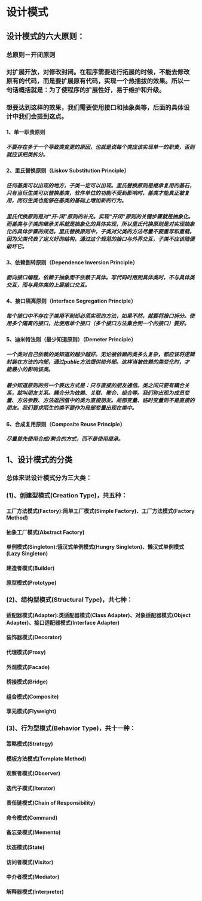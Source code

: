 # 设计模式
## 设计模式的六大原则：
### 总原则－开闭原则
### 对扩展开放，对修改封闭。在程序需要进行拓展的时候，不能去修改原有的代码，而是要扩展原有代码，实现一个热插拔的效果。所以一句话概括就是：为了使程序的扩展性好，易于维护和升级。
### 想要达到这样的效果，我们需要使用接口和抽象类等，后面的具体设计中我们会提到这点。
#### 1、单一职责原则
##### 不要存在多于一个导致类变更的原因，也就是说每个类应该实现单一的职责，否则就应该把类拆分。
#### 2、里氏替换原则（Liskov Substitution Principle）
##### 任何基类可以出现的地方，子类一定可以出现。里氏替换原则是继承复用的基石，只有当衍生类可以替换基类，软件单位的功能不受到影响时，基类才能真正被复用，而衍生类也能够在基类的基础上增加新的行为。
##### 里氏代换原则是对“开-闭”原则的补充。实现“开闭”原则的关键步骤就是抽象化。而基类与子类的继承关系就是抽象化的具体实现，所以里氏代换原则是对实现抽象化的具体步骤的规范。里氏替换原则中，子类对父类的方法尽量不要重写和重载。因为父类代表了定义好的结构，通过这个规范的接口与外界交互，子类不应该随便破坏它。
#### 3、依赖倒转原则（Dependence Inversion Principle）
##### 面向接口编程，依赖于抽象而不依赖于具体。写代码时用到具体类时，不与具体类交互，而与具体类的上层接口交互。
#### 4、接口隔离原则（Interface Segregation Principle）
##### 每个接口中不存在子类用不到却必须实现的方法，如果不然，就要将接口拆分。使用多个隔离的接口，比使用单个接口（多个接口方法集合到一个的接口）要好。
#### 5、迪米特法则（最少知道原则）（Demeter Principle）
##### 一个类对自己依赖的类知道的越少越好。无论被依赖的类多么复杂，都应该将逻辑封装在方法的内部，通过public方法提供给外部。这样当被依赖的类变化时，才能最小的影响该类。
##### 最少知道原则的另一个表达方式是：只与直接的朋友通信。类之间只要有耦合关系，就叫朋友关系。耦合分为依赖、关联、聚合、组合等。我们称出现为成员变量、方法参数、方法返回值中的类为直接朋友。局部变量、临时变量则不是直接的朋友。我们要求陌生的类不要作为局部变量出现在类中。
#### 6、合成复用原则（Composite Reuse Principle）
##### 尽量首先使用合成/聚合的方式，而不是使用继承。
## 1、设计模式的分类
### 总体来说设计模式分为三大类：
### (1)、创建型模式(Creation Type)，共五种：
#### 工厂方法模式(Factory):简单工厂模式(Simple Factory)、工厂方法模式(Factory Method)
#### 抽象工厂模式(Abstract Factory)
#### 单例模式(Singleton):饿汉式单例模式(Hungry Singleton)、懒汉式单例模式(Lazy Singleton)
#### 建造者模式(Builder)
#### 原型模式(Prototype)
### (2)、结构型模式(Structural Type)，共七种：
#### 适配器模式(Adapter):类适配器模式(Class Adapter)、对象适配器模式(Object Adapter)、接口适配器模式(Interface Adapter)
#### 装饰器模式(Decorator)
#### 代理模式(Proxy)
#### 外观模式(Facade)
#### 桥接模式(Bridge)
#### 组合模式(Composite)
#### 享元模式(Flyweight)
### (3)、行为型模式(Behavior Type)，共十一种：
#### 策略模式(Strategy)
#### 模板方法模式(Template Method)
#### 观察者模式(Observer)
#### 迭代子模式(Iterator)
#### 责任链模式(Chain of Responsibility)
#### 命令模式(Command)
#### 备忘录模式(Memento)
#### 状态模式(State)
#### 访问者模式(Visitor)
#### 中介者模式(Mediator)
#### 解释器模式(Interpreter)
